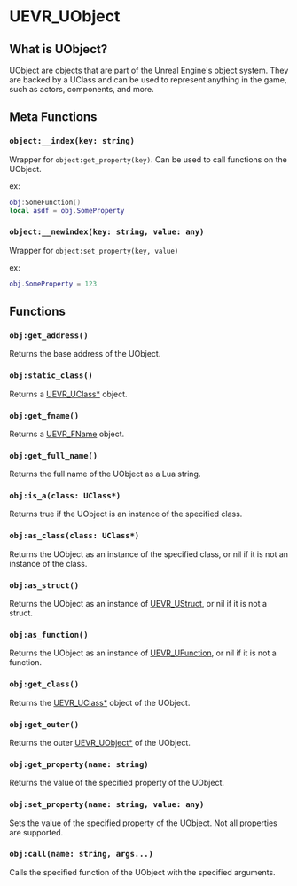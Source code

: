 # UEVR_UObject

## What is UObject?

UObject are objects that are part of the Unreal Engine's object system. They are backed by a UClass and can be used to represent anything in the game, such as actors, components, and more.

## Meta Functions

### `object:__index(key: string)`

Wrapper for `object:get_property(key)`. Can be used to call functions on the UObject.

ex:
```lua
obj:SomeFunction()
local asdf = obj.SomeProperty
```

### `object:__newindex(key: string, value: any)`

Wrapper for `object:set_property(key, value)`

ex:
```lua
obj.SomeProperty = 123
```

## Functions

### `obj:get_address()`

Returns the base address of the UObject.

### `obj:static_class()`

Returns a [UEVR_UClass*](UClass.md) object.


### `obj:get_fname()`

Returns a [UEVR_FName](FName.md) object.

### `obj:get_full_name()`

Returns the full name of the UObject as a Lua string.

### `obj:is_a(class: UClass*)`

Returns true if the UObject is an instance of the specified class.

### `obj:as_class(class: UClass*)`

Returns the UObject as an instance of the specified class, or nil if it is not an instance of the class.

### `obj:as_struct()`

Returns the UObject as an instance of [UEVR_UStruct](UStruct.md), or nil if it is not a struct.

### `obj:as_function()`

Returns the UObject as an instance of [UEVR_UFunction](UFunction.md), or nil if it is not a function.

### `obj:get_class()`

Returns the [UEVR_UClass*](UClass.md) object of the UObject.

### `obj:get_outer()`

Returns the outer [UEVR_UObject*](UObject.md) of the UObject.

### `obj:get_property(name: string)`

Returns the value of the specified property of the UObject.

### `obj:set_property(name: string, value: any)`

Sets the value of the specified property of the UObject. Not all properties are supported.

### `obj:call(name: string, args...)`

Calls the specified function of the UObject with the specified arguments.